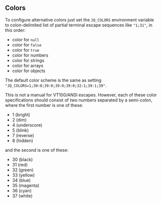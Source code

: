 ## Colors

To configure alternative colors just set the `JQ_COLORS`
environment variable to colon-delimited list of partial terminal
escape sequences like `"1;31"`, in this order:

  - color for `null`
  - color for `false`
  - color for `true`
  - color for numbers
  - color for strings
  - color for arrays
  - color for objects

The default color scheme is the same as setting
`"JQ_COLORS=1;30:0;39:0;39:0;39:0;32:1;39:1;39"`.

This is not a manual for VT100/ANSI escapes.  However, each of
these color specifications should consist of two numbers separated
by a semi-colon, where the first number is one of these:

  - 1 (bright)
  - 2 (dim)
  - 4 (underscore)
  - 5 (blink)
  - 7 (reverse)
  - 8 (hidden)

and the second is one of these:

  - 30 (black)
  - 31 (red)
  - 32 (green)
  - 33 (yellow)
  - 34 (blue)
  - 35 (magenta)
  - 36 (cyan)
  - 37 (white)
